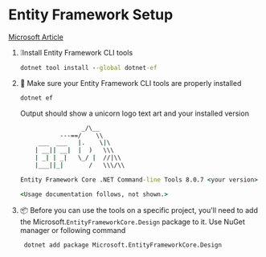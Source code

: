 # Entity Framework Setup

[Microsoft Article](https://learn.microsoft.com/en-us/ef/core/cli/dotnet)

1. ❕Install Entity Framework CLI tools

    ```cmd
    dotnet tool install --global dotnet-ef
    ```

2. 🦄 Make sure your Entity Framework CLI tools are properly installed

    ```cmd
    dotnet ef
    ```

    Output should show a unicorn logo text art and your installed version

    ```cmd
                     _/\__       
               ---==/    \\
         ___  ___   |.    \|\
        | __|| __|  |  )   \\\
        | _| | _|   \_/ |  //|\\
        |___||_|       /   \\\/\\

    Entity Framework Core .NET Command-line Tools 8.0.7 <your version>

    <Usage documentation follows, not shown.>
    ```

3. 📦 Before you can use the tools on a specific project, you'll need to add the Microsoft.`EntityFrameworkCore.Design` package to it. Use NuGet manager or following command

   ```cmd
    dotnet add package Microsoft.EntityFrameworkCore.Design
   ```
